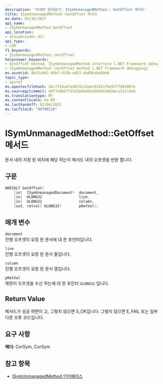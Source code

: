```yaml
---
description: '자세히 알아보기: ISymUnmanagedMethod:: GetOffset 메서드'
title: ISymUnmanagedMethod::GetOffset 메서드
ms.date: 03/30/2017
api_name:
- ISymUnmanagedMethod.GetOffset
api_location:
- diasymreader.dll
api_type:
- COM
f1_keywords:
- ISymUnmanagedMethod::GetOffset
helpviewer_keywords:
- GetOffset method, ISymUnmanagedMethod interface [.NET Framework debugging]
- ISymUnmanagedMethod::GetOffset method [.NET Framework debugging]
ms.assetid: 8bf3cb62-89bf-4159-ad53-de606aba89e8
topic_type:
- apiref
ms.openlocfilehash: 3bc7154a47a38fd2cbadc62921f6e57f7901087e
ms.sourcegitcommit: ddf7edb67715a5b9a45e3dd44536dabc153c1de0
ms.translationtype: MT
ms.contentlocale: ko-KR
ms.lasthandoff: 02/06/2021
ms.locfileid: "99790128"
---
```

# <a name="isymunmanagedmethodgetoffset-method"></a>ISymUnmanagedMethod::GetOffset 메서드

문서 내의 지정 된 위치에 해당 하는이 메서드 내의 오프셋을 반환 합니다.  
  
## <a name="syntax"></a>구문  
  
```cpp  
HRESULT GetOffset(  
    [in]  ISymUnmanagedDocument*  document,  
    [in]  ULONG32                 line,  
    [in]  ULONG32                 column,  
    [out, retval] ULONG32*        pRetVal);  
```  
  
## <a name="parameters"></a>매개 변수  

 `document`  
 진행 오프셋이 요청 된 문서에 대 한 포인터입니다.  
  
 `line`  
 진행 오프셋이 요청 된 문서 줄입니다.  
  
 `column`  
 진행 오프셋이 요청 된 문서 열입니다.  
  
 `pRetVal`  
 제한이 오프셋을 수신 하는에 대 한 포인터 `ULONG32` 입니다.  
  
## <a name="return-value"></a>Return Value  

 메서드가 성공 하면이 고, 그렇지 않으면 S_OK입니다. 그렇지 않으면 E_FAIL 또는 일부 다른 오류 코드입니다.  
  
## <a name="requirements"></a>요구 사항  

 **헤더:** CorSym, CorSym  
  
## <a name="see-also"></a>참고 항목

- [ISymUnmanagedMethod 인터페이스](isymunmanagedmethod-interface.md)
